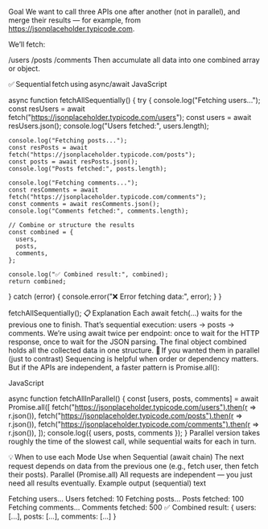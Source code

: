 Goal
We want to call three APIs one after another (not in parallel), and merge their results — for example, from https://jsonplaceholder.typicode.com.

We’ll fetch:

/users
/posts
/comments
Then accumulate all data into one combined array or object.

✅ Sequential fetch using async/await
JavaScript

async function fetchAllSequentially() {
try {
console.log("Fetching users...");
const resUsers = await fetch("https://jsonplaceholder.typicode.com/users");
const users = await resUsers.json();
console.log("Users fetched:", users.length);

    console.log("Fetching posts...");
    const resPosts = await fetch("https://jsonplaceholder.typicode.com/posts");
    const posts = await resPosts.json();
    console.log("Posts fetched:", posts.length);

    console.log("Fetching comments...");
    const resComments = await fetch("https://jsonplaceholder.typicode.com/comments");
    const comments = await resComments.json();
    console.log("Comments fetched:", comments.length);

    // Combine or structure the results
    const combined = {
      users,
      posts,
      comments,
    };

    console.log("✅ Combined result:", combined);
    return combined;

} catch (error) {
console.error("❌ Error fetching data:", error);
}
}

fetchAllSequentially();
📋 Explanation
Each await fetch(...) waits for the previous one to finish.
That’s sequential execution: users → posts → comments.
We’re using await twice per endpoint:
once to wait for the HTTP response,
once to wait for the JSON parsing.
The final object combined holds all the collected data in one structure.
🚀 If you wanted them in parallel (just to contrast)
Sequencing is helpful when order or dependency matters.
But if the APIs are independent, a faster pattern is Promise.all():

JavaScript

async function fetchAllInParallel() {
const [users, posts, comments] = await Promise.all([
fetch("https://jsonplaceholder.typicode.com/users").then(r => r.json()),
fetch("https://jsonplaceholder.typicode.com/posts").then(r => r.json()),
fetch("https://jsonplaceholder.typicode.com/comments").then(r => r.json()),
]);
console.log({ users, posts, comments });
}
Parallel version takes roughly the time of the slowest call, while sequential waits for each in turn.

💡 When to use each
Mode Use when
Sequential (await chain) The next request depends on data from the previous one (e.g., fetch user, then fetch their posts).
Parallel (Promise.all) All requests are independent — you just need all results eventually.
Example output (sequential)
text

Fetching users...
Users fetched: 10
Fetching posts...
Posts fetched: 100
Fetching comments...
Comments fetched: 500
✅ Combined result: { users: [...], posts: [...], comments: [...] }
